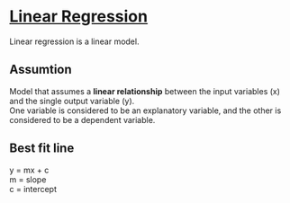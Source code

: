 # <u> Linear Regression </u>
Linear regression is a linear model.
## Assumtion
Model that assumes a **linear relationship** between the input variables (x) and the single output variable (y). <br />
One variable is considered to be an explanatory variable, and the other is considered to be a dependent variable.
## Best fit line
y = mx + c <br>
m = slope <br>
c = intercept
